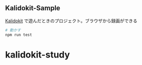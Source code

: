 ## Kalidokit-Sample

[Kalidokit](https://github.com/yeemachine/kalidokit)
で遊んだときのプロジェクト。ブラウザから録画ができる

```bash
# 動かす
npm run test
```
# kalidokit-study
